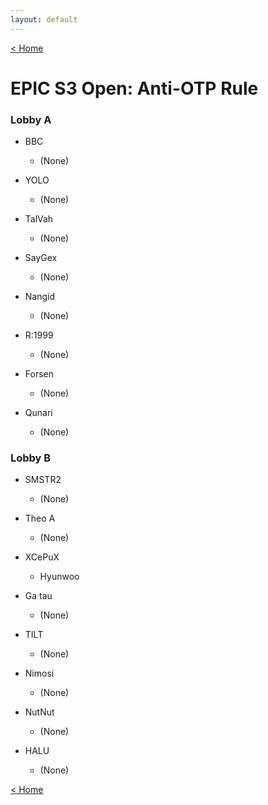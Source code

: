 ```yaml
---
layout: default
---
```


[< Home](https://kanziebub.github.io/SurvivalProtocol/)

# **EPIC S3 Open: Anti-OTP Rule**

### Lobby A

- BBC
  - (None)

- YOLO
  - (None)

- TalVah
  - (None)

- SayGex
  - (None)

- Nangid
  - (None)

- R:1999
  - (None)

- Forsen
  - (None)

- Qunari
  - (None)

### Lobby B

- SMSTR2
  - (None)

- Theo A
  - (None)

- XCePuX
  - Hyunwoo

- Ga tau
  - (None)

- TILT
  - (None)

- Nimosi
  - (None)

- NutNut
  - (None)

- HALU
  - (None)

[< Home](https://kanziebub.github.io/SurvivalProtocol/)

